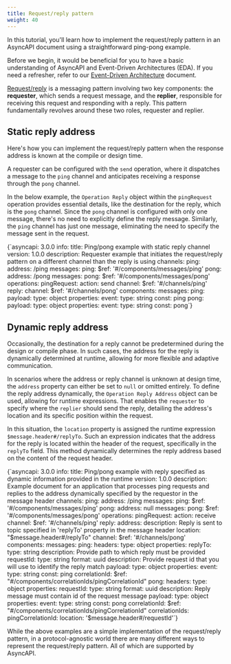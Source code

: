 ```yaml
---
title: Request/reply pattern
weight: 40
---
```


In this tutorial, you'll learn how to implement the request/reply pattern in an AsyncAPI document using a straightforward ping-pong example.

Before we begin, it would be beneficial for you to have a basic understanding of AsyncAPI and Event-Driven Architectures (EDA). If you need a refresher, refer to our [Event-Driven Architecture](/docs/tutorials/getting-started/event-driven-architectures) document.

[Request/reply](https://www.enterpriseintegrationpatterns.com/patterns/messaging/RequestReply.html) is a messaging pattern involving two key components: the **requester**, which sends a request message, and the **replier**, responsible for receiving this request and responding with a reply. This pattern fundamentally revolves around these two roles, requester and replier.

## Static reply address

Here's how you can implement the request/reply pattern when the response address is known at the compile or design time.

A requester can be configured with the `send` operation, where it dispatches a message to the `ping` channel and anticipates receiving a response through the `pong` channel.

In the below example, the `Operation Reply` object within the `pingRequest` operation provides essential details, like the destination for the reply, which is the `pong` channel. Since the `pong` channel is configured with only one message, there's no need to explicitly define the reply message. Similarly, the `ping` channel has just one message, eliminating the need to specify the message sent in the request.

<CodeBlock highlightedLines={[6,7,8,9,10,11,18,19,20,21,22,23,24]}>
{`asyncapi: 3.0.0
info:
  title: Ping/pong example with static reply channel
  version: 1.0.0
  description: Requester example that initiates the request/reply pattern on a different channel than the reply is using
channels:
  ping:
    address: /ping
    messages:
      ping:
        $ref: '#/components/messages/ping'
  pong:
    address: /pong
    messages:
      pong:
        $ref: '#/components/messages/pong'
operations:
  pingRequest:
    action: send
    channel: 
      $ref: '#/channels/ping'
    reply:
      channel: 
        $ref: '#/channels/pong'
components: 
  messages: 
    ping:
      payload:
        type: object
        properties:
          event:
            type: string
            const: ping
    pong:
      payload:
        type: object
        properties:
          event:
            type: string
            const: pong`}
</CodeBlock>

## Dynamic reply address

Occasionally, the destination for a reply cannot be predetermined during the design or compile phase. In such cases, the address for the reply is dynamically determined at runtime, allowing for more flexible and adaptive communication.

In scenarios where the address or reply channel is unknown at design time, the `address` property can either be set to `null` or omitted entirely. To define the reply address dynamically, the `Operation Reply Address` object can be used, allowing for runtime expressions. That enables the `requester` to specify where the `replier` should send the reply, detailing the address's location and its specific position within the request.

In this situation, the `location` property is assigned the runtime expression `$message.header#/replyTo`. Such an expression indicates that the address for the reply is located within the header of the request, specifically in the `replyTo` field. This method dynamically determines the reply address based on the content of the request header.

<CodeBlock highlightedLines={[13,14,15,16,22,23,24,25,26,27,30,31,32,33,34,35]}>
{`asyncapi: 3.0.0
info:
  title: Ping/pong example with reply specified as dynamic information provided in the runtime
  version: 1.0.0
  description: Example document for an application that processes ping requests and replies to the address dynamically specified by the requestor in the message header
channels:
  ping:
    address: /ping
    messages:
      ping:
        $ref: '#/components/messages/ping'
  pong:
    address: null
    messages:
      pong:
        $ref: '#/components/messages/pong'
operations:
  pingRequest:
    action: receive
    channel: 
      $ref: '#/channels/ping'
    reply:
      address:
        description: Reply is sent to topic specified in 'replyTo' property in the message header
        location: "$message.header#/replyTo"
      channel: 
        $ref: '#/channels/pong'
components:
  messages:
    ping:
      headers:
        type: object
        properties:
          replyTo:
            type: string
            description: Provide path to which reply must be provided
          requestId:
            type: string
            format: uuid
            description: Provide request id that you will use to identify the reply match
      payload:
        type: object
        properties:
          event:
            type: string
            const: ping
      correlationId:
        $ref: "#/components/correlationIds/pingCorrelationId"
    pong:
      headers:
        type: object
        properties:
          requestId:
            type: string
            format: uuid
            description: Reply message must contain id of the request message
      payload:
        type: object
        properties:
          event:
            type: string
            const: pong
      correlationId:
        $ref: "#/components/correlationIds/pingCorrelationId"
  correlationIds:
    pingCorrelationId:
      location: '$message.header#/requestId'`}
</CodeBlock>

While the above examples are a simple implementation of the request/reply pattern, in a protocol-agnostic world there are many different ways to represent the request/reply pattern. All of which are supported by AsyncAPI.

